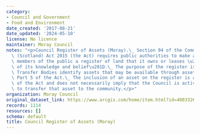 ```yaml
---
category:
- Council and Government
- Food and Environment
date_created: '2017-08-21'
date_updated: '2024-05-10'
license: No licence
maintainer: Moray Council
notes: "<p>Council Register of Assets (Moray).\_ Section 94 of the Community Empowerment\
  \ (Scotland) Act 2015 (the Act) requires public authorities to make available to\
  \ members of the public a register of land that it owns or leases \u201Cto the best\
  \ of its knowledge and belief\u201D.\_ The purpose of the register is to help Community\
  \ Transfer Bodies identify assets that may be available through asset transfer under\
  \ Part 5 of the Act.\_ The inclusion of an asset on the register is a requirement\
  \ of the Act and does not necessarily imply that the Council is actively seeking\
  \ to transfer that asset to the community.</p>"
organization: Moray Council
original_dataset_link: https://www.arcgis.com/home/item.html?id=400332609a0641e389c990dccfb42430
records: 1114
resources: []
schema: default
title: Council Register of Assets (Moray)
---
```


